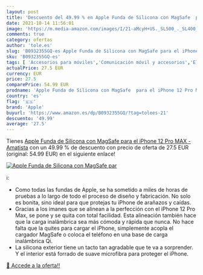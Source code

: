 ```yaml
---
layout: post
title: 'Descuento del 49.99 % en Apple Funda de Silicona con MagSafe  par'
date: 2021-10-14 11:56:01
image: 'https://m.media-amazon.com/images/I/21-aMcyH+US._SL500_._SL400_.jpg'
comments: true
category: ofertas
author: 'tole.es'
slug: 'B0932355GQ-es Apple Funda de Silicona con MagSafe para el iPhone 12 Pro...'
sku: 'B0932355GQ-es'
tags: [ 'Accesorios para móviles','Comunicación móvil y accesorios','Electrónica','Fundas y carcasas para teléfonos móviles','apple','iphone', ]
actualPrice: 27.5 EUR
currency: EUR
price: 27.5
comparePrice: 54.99 EUR
prodname: 'Apple Funda de Silicona con MagSafe  para el iPhone 12 Pro MAX  - Amatista'
country: 'es'
flag: '🇪🇸'
brand: 'Apple'
buyurl: 'https://www.amazon.es/dp/B0932355GQ/?tag=tolees-21'
descuento: '49.99'
average: '27.5'
---
```


Tienes [Apple Funda de Silicona con MagSafe  para el iPhone 12 Pro MAX  - Amatista](https://www.amazon.es/dp/B0932355GQ/?tag=tolees-21) con un 49.99 % de descuento con precio de oferta de 27.5 EUR (original: 54.99 EUR) en el siguiente enlace!

[![Apple Funda de Silicona con MagSafe  par](https://m.media-amazon.com/images/I/21-aMcyH+US._SL500_._SL400_.jpg)](https://www.amazon.es/dp/B0932355GQ/?tag=tolees-21)

ℹ️:

- Como todas las fundas de Apple, se ha sometido a miles de horas de pruebas a lo largo de todo el proceso de diseño y fabricación. No solo es bonita, sino ideal para que protejas tu iPhone de arañazos y caídas.
- Gracias a los imanes que se alinean a la perfección con el iPhone 12 Pro Max, se pone y se quita con total facilidad. Esta alineación también hace que la carga inalámbrica sea más cómoda y rápida que nunca. No hace falta que la quites para cargar el iPhone, simplemente acopla el cargador MagSafe o coloca el teléfono en una base de carga inalámbrica Qi.
- La silicona exterior tiene un tacto tan agradable que te va a sorprender. Y el interior está forrado de suave microfibra para proteger el iPhone.

[🛒 Accede a la oferta!!](https://www.amazon.es/dp/B0932355GQ/?tag=tolees-21)
